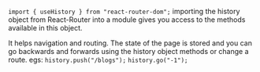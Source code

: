 `import { useHistory } from "react-router-dom";` importing the history object from React-Router into a module gives you access to the methods available in this object.

It helps navigation and routing. The state of the page is stored and you can go backwards and forwards using the history object methods or change a route.
egs:
`history.push("/blogs");`
`history.go("-1");`
